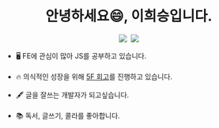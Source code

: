 <h1 align= "center">
  안녕하세요😄, 이희승입니다.
</h1>

<p align="center">
  <a href="https://velog.io/@hohooodo"><img src="https://img.shields.io/badge/Velog-20c997?style=flat-square&logo=Vimeo&logoColor=white&link=https://velog.io/@hohooodo"/></a>&nbsp
  <a href="mailto:hohooodo@gmail.com"><img src="https://img.shields.io/badge/Gmail-d14836?style=flat-square&logo=Gmail&logoColor=white&link=mailto:hohooodo@gmail.com"/></a>
</p>


<ul>
  <li>🖥 FE에 관심이 많아 JS를 공부하고 있습니다.</li>
  <br>
  <li>🔥 의식적인 성장을 위해 <a href="https://unique-botany-08d.notion.site/a63a18273c98462e8785008ac0eaeebf">5F 회고</a>를 진행하고 있습니다.</li>
  <br>
  <li>🖋 글을 잘쓰는 개발자가 되고싶습니다.</li>
  <br>
  <li>📚 독서, 글쓰기, 콜라를 좋아합니다.</li>
</ul>
